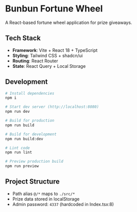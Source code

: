 # Bunbun Fortune Wheel

A React-based fortune wheel application for prize giveaways.

## Tech Stack

- **Framework**: Vite + React 18 + TypeScript
- **Styling**: Tailwind CSS + shadcn/ui
- **Routing**: React Router
- **State**: React Query + Local Storage

## Development

```sh
# Install dependencies
npm i

# Start dev server (http://localhost:8080)
npm run dev

# Build for production
npm run build

# Build for development
npm run build:dev

# Lint code
npm run lint

# Preview production build
npm run preview
```

## Project Structure

- Path alias `@/*` maps to `./src/*`
- Prize data stored in localStorage
- Admin password: `4337` (hardcoded in Index.tsx:8)
